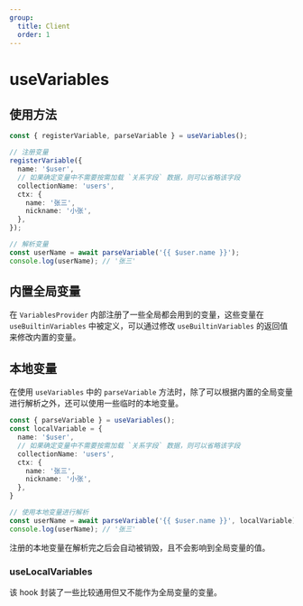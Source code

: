 ```yaml
---
group:
  title: Client
  order: 1
---
```


# useVariables

## 使用方法

```ts
const { registerVariable, parseVariable } = useVariables();

// 注册变量
registerVariable({
  name: '$user',
  // 如果确定变量中不需要按需加载 `关系字段` 数据，则可以省略该字段
  collectionName: 'users',
  ctx: {
    name: '张三',
    nickname: '小张',
  },
});

// 解析变量
const userName = await parseVariable('{{ $user.name }}');
console.log(userName); // '张三'
```

## 内置全局变量
在 `VariablesProvider` 内部注册了一些全局都会用到的变量，这些变量在 `useBuiltinVariables` 中被定义，可以通过修改 `useBuiltinVariables` 的返回值来修改内置的变量。

## 本地变量
在使用 `useVariables` 中的 `parseVariable` 方法时，除了可以根据内置的全局变量进行解析之外，还可以使用一些临时的本地变量。

```ts
const { parseVariable } = useVariables();
const localVariable = {
  name: '$user',
  // 如果确定变量中不需要按需加载 `关系字段` 数据，则可以省略该字段
  collectionName: 'users',
  ctx: {
    name: '张三',
    nickname: '小张',
  },
}

// 使用本地变量进行解析
const userName = await parseVariable('{{ $user.name }}', localVariable);
console.log(userName); // '张三'
```

注册的本地变量在解析完之后会自动被销毁，且不会影响到全局变量的值。

### useLocalVariables
该 hook 封装了一些比较通用但又不能作为全局变量的变量。
